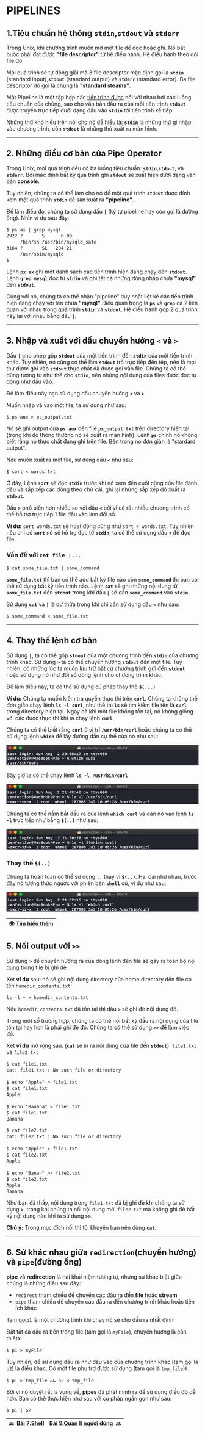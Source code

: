# PIPELINES

## 1.Tiêu chuẩn hệ thống `stdin`,`stdout` và `stderr`

Trong Unix, khi chương trình muốn mở một file để đọc hoặc ghi. Nó bắt buộc phải đạt được **"file descriptor"** từ hệ điều hành. Hệ điều hành theo dõi file đó.

Mọi quá trình sẽ tự động giãi mã 3 file descriptor mặc định gọi là **`stdin`** (standard input),**`stdout`** (standard output) và **`stderr`** (standard error). Ba file descriptor đó gọi là chung là **"standard steams"**.

Một Pipeline là một tập hợp các [tiến trình được](https://vi.wikipedia.org/wiki/Ti%E1%BA%BFn_tr%C3%ACnh "Tiến trình") nối với nhau bởi các luồng tiêu chuẩn của chúng, sao cho văn bản đầu ra của mỗi tiến trình **`stdout`** được truyền trực tiếp dưới dạng đầu vào **`stdin`** tới tiến trình kế tiếp

Những thứ khó hiểu trên nói cho nó dễ hiểu là: **`stdin`** là những thứ gì nhập vào chương trình, còn **`stdout`** là những thứ xuất ra màn hình.

---

## 2. Những điều cơ bản của Pipe Operator

Trong Unix, mọi quá trình đều có ba luồng tiêu chuẩn: **`stdin`**,**`stdout`**, và **`stderr`**. Bởi mặc định bất kỳ quá trình ghi **`stdout`** sẽ xuất hiện dưới dạng văn bản **console**.

Tuy nhiên, chúng ta có thể làm cho nó để một quá trình **`stdout`** được đính kèm một quá trình **`stdin`** để sản xuất ra **"pipeline"**.

Để làm điều đó, chúng ta sử dụng dấu **`|`** (ký tự pipeline hay còn gọi là đường ống). Nhìn ví dụ sau đây:

```shell
$ ps ax | grep mysql
2922 ?       S      0:00
     /bin/sh /usr/bin/mysqld_safe
3164 ?       SL   204:21
     /usr/sbin/mysqld
$
```

Lệnh **`px ax`** ghi một danh sách các tiến trình hiện đang chạy đến **`stdout`**. Lệnh **`grep mysql`** đọc từ **`stdin`** và ghi tất cả những dòng nhập chứa **"mysql"** đến **`stdout`**.

Cùng với nó, chúng ta có thể nhận "pipeline" duy nhất liệt kê các tiến trình hiện đang chạy với tên chứa **"mysql"**.Điều quan trọng là **`ps`** và **`grep`** cả 2 liên quan với nhau trong quá trình **`stdin`** và **`stdout`**. Hệ điều hành gộp 2 quá trình này lại với nhau bằng dấu **`|`**.

---

## 3. Nhập và xuất với dấu chuyển hướng  `<` và `>`

Dấu **`|`** cho phép gộp **`stdout`** của một tiến trình đến **`stdin`** của một tiến trình khác. Tuy nhiên, nó cũng có thể làm **`stdout`** trỏ trực tiếp đến tệp, nên là mọi thứ được ghi vào **`stdout`** thực chất đã được gọi vào file. Chúng ta có thể dùng tương tự như thế cho **`stdin`**, nên những nội dung của files được đọc tự động như đầu vào.

Để làm điều này bạn sử dụng dấu chuyển hướng **`<`** và **`>`**.

Muốn nhập và vào một file, ta sử dụng như sau:

```shell
$ ps aux > ps_output.txt
```

Nó sẽ ghi output của **`ps aux`** đến file **`ps_output.txt`** trên directory hiện tại (trong khi đó thông thường nó sẽ xuất ra màn hình). Lệnh **`ps`** chính nó không biết rằng nó thực chất đang ghi trên file. Bên trong nó đơn giản là "stardard output".

Nếu muốn xuất ra một file, sử dụng dấu **`<`** như sau:

```shell
$ sort < words.txt
```

Ở đây, Lệnh **`sort`** sẽ đọc **`stdin`** trước khi nó xem đến cuối cùng của file đánh dấu và sắp xếp các dòng theo chữ cái, ghi lại những sắp xếp đó xuất ra **`stdout`**.

Dấu **`>`** phổ biến hơn nhiều so với dấu **`<`** bởi vì có rất nhiều chương trình có thể hỗ trợ trực tiếp 1 file đầu vào làm đối số. 

**Ví dụ:** `sort words.txt` sẽ hoạt động cũng như `sort < words.txt`. Tuy nhiên nếu chỉ có **`sort`** nó sẽ hỗ trợ đọc từ **`stdin`**, ta có thể sử dụng dấu **`<`** để đọc file.

### Vấn đề với **`cat file |...`**

```shell
$ cat some_file.txt | some_command
```

**`some_file.txt`** thì bạn có thể add bất kỳ file nào còn **`some_command`** thì bạn có thể sử dụng bất kỳ tiến trình nào. Lệnh **`cat`** sẽ ghi những nội dung từ **`some_file.txt`** đến **`stdout`** trong khi dấu **`|`** sẽ dán **`some_command`** vào **`stdin`**.

Sử dụng **`cat`** và **`|`** là dư thừa trong khi chỉ cần sử dụng dấu **`<`** như sau:

```shell
$ some_command < some_file.txt
```

---

## 4. Thay thế lệnh cơ bản

Sử dụng **`|`**, ta có thể gộp **`stdout`** của một chương trình đến **`stdin`** của chương trình khác. Sử dụng **`>`** ta có thể chuyển hướng **`stdout`** đến một file. Tuy nhiên, có những lúc ta muốn lưu trữ bất cứ chương trình gửi đến **`stdout`** hoặc sử dụng nó như đối số dòng lệnh cho chương trình khác.

Để làm điều này, ta có thể sử dụng cú pháp thay thế **`$(...)`**

**Ví dụ:** Chúng ta muốn kiểm tra quyền thực thi trên **`curl`**. Chúng ta không thể đơn giản chạy lệnh **`ls -l curl`**, như thế thì **`ls`** sẽ tìm kiếm file tên là **`curl`** trong directory hiện tại. Ngay cả khi một file không tồn tại, nó không giống với các được thực thi khi ta chạy lệnh **`curl`**.

Chúng ta có thể biết rằng **`curl`** ở vị trí **``/usr/bin/curl``** hoặc chúng ta có thể sử dụng lệnh **`which`** để lấy đường dẫn cụ thể của nó như sau:

![Ảnh chụp Màn hình 2020-08-02 lúc 21.49.51.png](https://raw.githubusercontent.com/Zenfection/Image/master/2020/08/02-21-49-52-A%CC%89nh%20chu%CC%A3p%20Ma%CC%80n%20hi%CC%80nh%202020-08-02%20lu%CC%81c%2021.49.51.png)

Bây giờ ta có thể chạy lệnh **`ls -l /usr/bin/curl`**

![Ảnh chụp Màn hình 2020-08-02 lúc 21.50.51.png](https://raw.githubusercontent.com/Zenfection/Image/master/2020/08/02-21-50-58-A%CC%89nh%20chu%CC%A3p%20Ma%CC%80n%20hi%CC%80nh%202020-08-02%20lu%CC%81c%2021.50.51.png)

Chúng ta có thể nắm bắt đầu ra của lệnh **`which curl`** và dán nó vào lệnh **`ls -l`** trực tiếp như bằng **`$(..)`** như sau:

![Ảnh chụp Màn hình 2020-08-02 lúc 21.52.32.png](https://raw.githubusercontent.com/Zenfection/Image/master/2020/08/02-21-52-36-A%CC%89nh%20chu%CC%A3p%20Ma%CC%80n%20hi%CC%80nh%202020-08-02%20lu%CC%81c%2021.52.32.png)

### Thay thế `$(..)`

Chúng ta hoàn toàn có thể sử dụng   **````..````** thay vì **`$(..)`**. Hai cái như nhau, trước đây nó tương thức ngược với phiên bản **`shell`** cũ, ví dụ như sau:

![Ảnh chụp Màn hình 2020-08-02 lúc 21.57.02.png](https://raw.githubusercontent.com/Zenfection/Image/master/2020/08/02-21-57-06-A%CC%89nh%20chu%CC%A3p%20Ma%CC%80n%20hi%CC%80nh%202020-08-02%20lu%CC%81c%2021.57.02.png)

| 🌍 [Tìm hiểu thêm](http://www.tldp.org/LDP/abs/html/commandsub.html) |
| -------------------------------------------------------------------- |

## 5. Nối output với **`>>`**

Sử dụng **`>`** để chuyển hướng ra của dòng lệnh đến file sẽ gây ra toàn bộ nội dung trong file bị ghi đè. 

Xét **ví dụ** sau: nó sẽ ghi nội dung directory của home directory đến file có tên `homedir_contents.txt`:

```shell
ls -l ~ > homedir_contents.txt
```

Nếu `homedir_contents.txt` đã tồn tại thì dấu **`>`** sẽ ghi đè nội dung đó.

Trong một số trường hợp, chúng ta có thể nối bất kỳ đầu ra nội dụng của file tồn tại hay hơn là phải ghi đè đó. Chúng ta có thể sử dụng **`>>`** để làm việc đó.

Xét **ví dụ** mở rộng sau: (**`cat`** sẽ in ra nội dung của file đến **`stdout`**): `file1.txt` và `file2.txt`

```shell
$ cat file1.txt
cat: file1.txt : No such file or directory

$ echo "Apple" > file1.txt
$ cat file1.txt
Apple

$ echo "Banana" > file1.txt
$ cat file1.txt
Banana
```

```shell
$ cat file2.txt
cat: file2.txt : No such file or directory

$ echo "Apple" > file1.txt
$ cat file2.txt
Apple

$ echo "Banan" >> file2.txt
$ cat file2.txt
Apple
Banana
```

Như bạn đã thấy, nội dung trong `file1.txt` đã bị ghi đè khi chúng ta sử dụng **`>`**, trong khi chúng ta nối nội dung mới `file2.txt` mà không ghi đè bất kỳ nội dung nào khi ta sử dụng **`>>`**.

**Chú ý:** Trong mục đích nối thì tôi khuyên bạn nên dùng **`cat`**.

---

## 6. Sử khác nhau giữa `redirection`(chuyển hướng) và `pipe`(đường ống)

**pipe** và **redirection** là hai khái niệm tương tự, nhưng sự khác biệt giữa chúng là những điều sau đây:

- `redirect` tham chiếu để chuyển các đầu ra đến **file** hoặc **stream**
- `pipe` tham chiếu để chuyển các đầu ra đến chương trình khác hoặc tiện ích khác

Tạm gọi`p1` là một chương trình khi chạy nó sẽ cho đầu ra nhất định.

Đặt tất cả đầu ra bên trong file (tạm gọi là `myFile`), chuyển hướng là cần thiết🌀:

```shell
$ p1 > myFile
```

Tuy nhiên, để sử dụng đầu ra như đầu vào của chương trình khác (tạm gọi là `p2`) là điều khác. Có một file phụ trợ được sử dụng (tạm gọi là `tmp_file`)🌀 : 

```shell
$ p1 > tmp_file && p2 < tmp_file
```

Bởi vì nó duyệt rất là vụng về, **pipes** đã phát minh ra để sử dụng điều đó dễ hơn. Bạn có thể thực hiện như sau với cụ pháp ngắn gọn như sau:

```shell
$ p1 | p2
```

| 🔙  [Bài 7.Shell](https://github.com/Zenfection/Linux-for-babies/blob/master/USER%20%26%20FILE%20MANAGEMENT/7.Shell.md) | [Bài 9.Quản lí người dùng](https://github.com/Zenfection/Linux-for-babies/blob/master/USER%20%26%20FILE%20MANAGEMENT/9.User%20Management.md)  🔜 |
| ----------------------------------------------------------------------------------------------------------------------- | ------------------------------------------------------------------------------------------------------------------------------------------------ |
